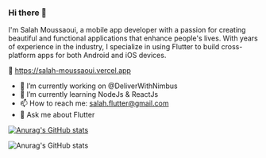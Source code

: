 ### Hi there 👋

I'm Salah Moussaoui, a mobile app developer with a passion for creating beautiful and functional applications that enhance people's lives. With years of experience in the industry, I specialize in using Flutter to build cross-platform apps for both Android and iOS devices.

🔗 https://salah-moussaoui.vercel.app

- 🔭 I’m currently working on @DeliverWithNimbus
- 🌱 I’m currently learning NodeJs & ReactJs
- 📫 How to reach me: salah.flutter@gmail.com
- 💬 Ask me about Flutter




[![Anurag's GitHub stats](https://github-readme-stats.vercel.app/api?username=salah-moussaoui)](https://github.com/anuraghazra/github-readme-stats)

![Anurag's GitHub stats](https://github-readme-stats.vercel.app/api?username=salah-moussaoui&count_private=true)
